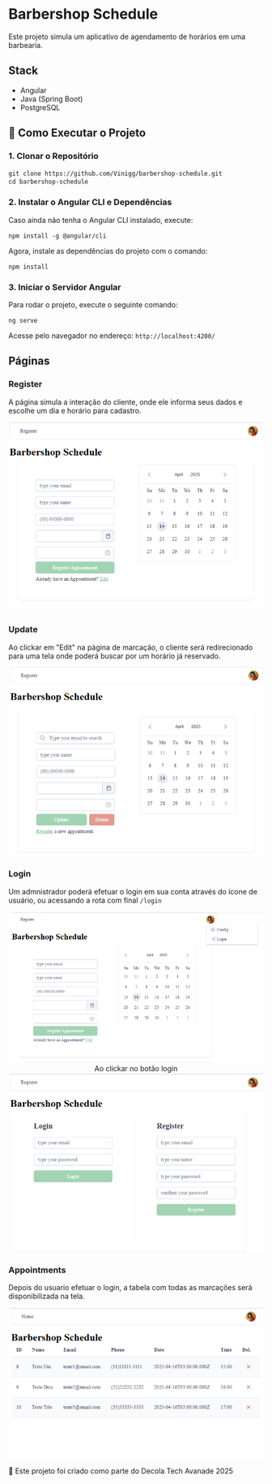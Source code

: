 # Barbershop Schedule

Este projeto simula um aplicativo de agendamento de horários em uma barbearia.

## Stack

 - Angular
 - Java (Spring Boot)
 - PostgreSQL

## 🔧 Como Executar o Projeto

### 1. Clonar o Repositório
```
git clone https://github.com/Vinigg/barbershop-schedule.git
cd barbershop-schedule
```

### 2. Instalar o Angular CLI e Dependências
Caso ainda não tenha o Angular CLI instalado, execute:

```
npm install -g @angular/cli
```
Agora, instale as dependências do projeto com o comando:

```
npm install 
```
### 3. Iniciar o Servidor Angular
Para rodar o projeto, execute o seguinte comando:

```
ng serve
```

Acesse pelo navegador no endereço: `http://localhost:4200/`


## Páginas

### Register

A página simula a interação do cliente, onde ele informa seus dados e escolhe um dia e horário para cadastro.

<div align="center">
    <img src="assets/image.png">
 </div>

### Update

Ao clickar em "Edit" na página de marcação, o cliente será redirecionado para uma tela onde poderá buscar por um horário já reservado.

<div align="center">
    <img src="assets/image-2.png">
 </div>


### Login

Um admnistrador poderá efetuar o login em sua conta através do ícone de usuário, ou acessando a rota com final `/login` 

<div align="center">
    <img src="assets/image-3.png">
    <br>
    <span>Ao clickar no botão login</span>
    <img src="assets/image-4.png">
 </div>



### Appointments

Depois do usuario efetuar o login, a tabela com todas as marcações será disponibilizada na tela.

<div align="center">
    <img src="assets/image-5.png">
 </div>


🚀 Este projeto foi criado como parte do Decola Tech Avanade 2025
